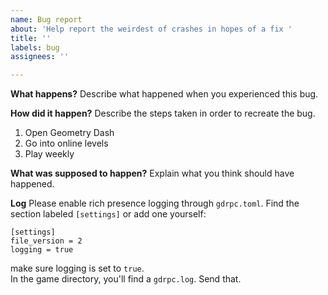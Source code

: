 ```yaml
---
name: Bug report
about: 'Help report the weirdest of crashes in hopes of a fix '
title: ''
labels: bug
assignees: ''

---
```


**What happens?**
Describe what happened when you experienced this bug.

**How did it happen?**
Describe the steps taken in order to recreate the bug.
1. Open Geometry Dash
2. Go into online levels
3. Play weekly

**What was supposed to happen?**
Explain what you think should have happened.

**Log**
Please enable rich presence logging through `gdrpc.toml`.
Find the section labeled `[settings]` or add one yourself:
```
[settings]
file_version = 2
logging = true
```
make sure logging is set to `true`.  
In the game directory, you'll find a `gdrpc.log`. Send that.
